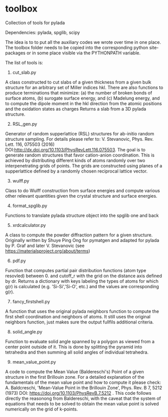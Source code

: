 # toolbox
Collection of tools for pylada

Dependencies: pylada, spglib, scipy

The idea is to to put all the auxiliary codes we wrote over time in one place. The toolbox folder needs to be copied into the corresponding python site-packages or in some place visible via the PYTHONPATH variable.

The list of tools is:

1. cut_slab.py

A class constructed to cut slabs of a given thickness from a given bulk structure for an arbitrary set of Miller indices hkl. There are also functions to produce terminations that minimize: (a) the number of broken bonds of surface atoms, (b) surogate surface energy, and (c) Madelung energy, and to compute the dipole moment in the hkl direction from the atomic positions and the oxidation states as charges Returns a slab from a 3D pylada structure.

2. RSL_gen.py

Generator of random supperlattice (RSL) structures for ab-initio random structure sampling. For details please refer to: V. Stevanovic, Phys. Rev. Lett. 116, 075503 (2016) DOI:http://dx.doi.org/10.1103/PhysRevLett.116.075503. The goal is to generate random structures that favor cation-anion coordination. This is achieved by distributing different kinds of atoms randomly over two interpenetrating grids of points. The grids are constructed using planes of a supperlattice defined by a randomly chosen reciprocal lattice vector.

3. wulff.py

Class to do Wulff construction from surface energies and compute various other relevant quantities given the crystal structure and surface energies.

4. format_spglib.py

Functions to translate pylada structure object into the spglib one and back

5. xrdcalculator.py

A class to compute the powder diffraction pattern for a given structure. Originally written by Shuye Ping Ong for pymatgen and adapted for pylada by P. Graf and later V. Stevanovic (see https://materialsproject.org/about/terms)

6. pdf.py

Function that computes partial pair distribution functions (atom type resovled) between 0. and cutoff_r with the grid on the distance axis defined by dr. Returns a dictionary with keys labeling the types of atoms for which g(r) is calculated (e.g. 'Si-Si','Si-O', etc.) and the values are corresponding g(r).

7. fancy_firstshell.py

A function that uses the original pylada neighbors function to compute the first shell coordination and neighbors of atoms. It still uses the original neighbors function, just makes sure the output fullfils additional criteria.

8. solid_angle.py

Function to evaluate solid angle spanned by a polygon as viewed from a center point outside of it. This is done by splitting the pyramid into tetrahedra and then summing all solid angles of individual tetrahedra.

9. mean_value_point.py

A code to compute the Mean Value (Baldereschi's) Point of a given structure in the first Brillouin zone. For a detailed explanation of the fundamentals of the mean value point and how to compute it please check: A. Baldcreschi, 'Mean-Value Point in the Brillouin Zone', Phys. Rev. B 7, 5212 (1973) DOI: https://doi.org/10.1103/PhysRevB.7.5212 .
This code follows directly the reasonong from Baldereschi, with the caveat that the system of equations that needs to be solved to obtain the mean value point is solved numerically on the grid of k-points.

